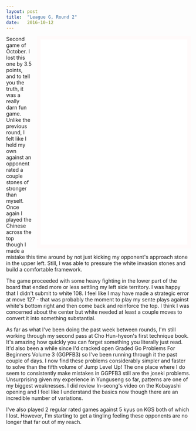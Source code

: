 ```yaml
---
layout: post
title:  "League G, Round 2"
date:   2016-10-12
---
```


<iframe id="gokibitz-Ey-_61uC-" src="//gokibitz.com/kifu/Ey-_61uC-"
style="float: right; margin-left: 1em; width: 400px; min-height:
560px; display: block; border: 10px solid snow;"></iframe> <script
src="//gokibitz.com/embed/Ey-_61uC-"></script>

Second game of October. I lost this one by 3.5 points, and to tell you
the truth, it was a really darn fun game. Unlike the previous round, I
felt like I held my own against an opponent rated a couple stones of
stronger than myself. Once again I played the Chinese across the top
though I made a mistake this time around by not just kicking my
opponent's approach stone in the upper left. Still, I was able to
pressure the white invasion stones and build a comfortable framework.

The game proceeded with some heavy fighting in the lower part of the
board that ended more or less settling my left side territory. I was
happy that I didn't submit to white 108. I feel like I may have made a
strategic error at move 127 - that was probably the moment to play my
sente plays against white's bottom right and then come back and
reinforce the top. I think I was concerned about the center but white
needed at least a couple moves to convert it into something substantial.

As far as what I've been doing the past week between rounds, I'm still
working through my second pass at Cho Hun-hyeon's first technique
book. It's amazing how quickly you can forget something you literally
just read. It'd also been a while since I'd cracked open Graded Go
Problems For Beginners Volume 3 (GGPFB3) so I've been running through
it the past couple of days. I now find these problems considerably
simpler and faster to solve than the fifth volume of Jump Level Up!
The one place where I do seem to consistently make mistakes in GGPFB3
still are the joseki problems. Unsurprising given my experience in
Yunguseng so far, patterns are one of my biggest weaknesses. I did
review In-seong's video on the Kobayashi opening and I feel like I
understand the basics now though there are an incredible number of
variations.

I've also played 2 regular rated games against 5 kyus on KGS both
of which I lost. However, I'm starting to get a tingling feeling
these opponents are no longer that far out of my reach.
